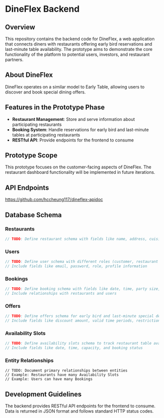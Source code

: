 # DineFlex Backend

## Overview

This repository contains the backend code for DineFlex, a web application that connects diners with restaurants offering early bird reservations and last-minute table availability. The prototype aims to demonstrate the core functionality of the platform to potential users, investors, and restaurant partners.

## About DineFlex

DineFlex operates on a similar model to Early Table, allowing users to discover and book special dining offers.

## Features in the Prototype Phase

- **Restaurant Management**: Store and serve information about participating restaurants
- **Booking System**: Handle reservations for early bird and last-minute tables at participating restaurants
- **RESTful API**: Provide endpoints for the frontend to consume

## Prototype Scope

This prototype focuses on the customer-facing aspects of DineFlex. The restaurant dashboard functionality will be implemented in future iterations.

## API Endpoints

https://github.com/hccheung117/dineflex-apidoc

## Database Schema

### Restaurants

```typescript
// TODO: Define restaurant schema with fields like name, address, cuisine type, etc.
```

### Users

```typescript
// TODO: Define user schema with different roles (customer, restaurant owner, service agent, admin)
// Include fields like email, password, role, profile information
```

### Bookings

```typescript
// TODO: Define booking schema with fields like date, time, party size, status
// Include relationships with restaurants and users
```

### Offers

```typescript
// TODO: Define offers schema for early bird and last-minute special deals
// Include fields like discount amount, valid time periods, restrictions
```

### Availability Slots

```typescript
// TODO: Define availability slots schema to track restaurant table availability
// Include fields like date, time, capacity, and booking status
```

### Entity Relationships

```
// TODO: Document primary relationships between entities
// Example: Restaurants have many Availability Slots
// Example: Users can have many Bookings
```

## Development Guidelines

The backend provides RESTful API endpoints for the frontend to consume. Data is returned in JSON format and follows standard HTTP status codes.
